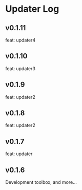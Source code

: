 # Updater Log

## v0.1.11

feat: updater4

## v0.1.10

feat: updater3

## v0.1.9

feat: updater2

## v0.1.8

feat: updater2

## v0.1.7

feat: updater

## v0.1.6

Development toolbox, and more...
